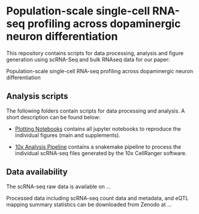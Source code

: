 # Population-scale single-cell RNA-seq profiling across dopaminergic neuron differentiation

This repository contains scripts for data processing, analysis and figure generation using scRNA-Seq and bulk RNAseq data for our paper:

Population-scale single-cell RNA-seq profiling across dopaminergic neuron differentiation

## Analysis scripts

The following folders contain scripts for data processing and analysis.
A short description can be found below:

* [Plotting Notebooks](../master/plotting_notebooks/) contains all jupyter notebooks to reproduce the individual figures (main and supplements).

* [10x Analysis Pipeline](../master/10x_analysis_pipeline/) contains a snakemake pipeline to process the individual scRNA-seq files generated by the 10x CellRanger software.


## Data availability

The scRNA-seq raw data is available on ...

Processed data including scRNA-seq count data and metadata, and eQTL mapping summary statistics can be downloaded from Zenodo at ...

